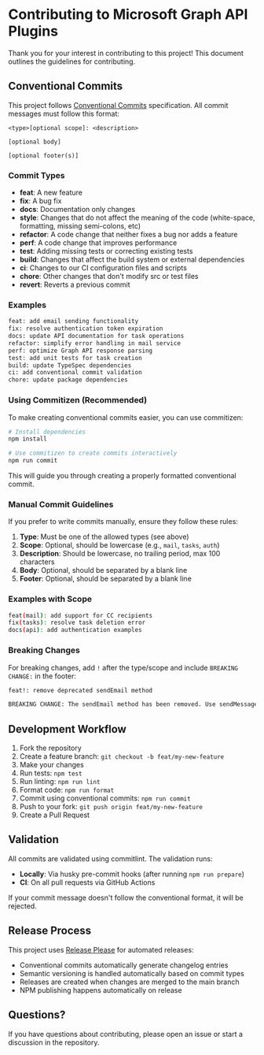 # Contributing to Microsoft Graph API Plugins

Thank you for your interest in contributing to this project! This document outlines the guidelines for contributing.

## Conventional Commits

This project follows [Conventional Commits](https://www.conventionalcommits.org/) specification. All commit messages must follow this format:

```
<type>[optional scope]: <description>

[optional body]

[optional footer(s)]
```

### Commit Types

- **feat**: A new feature
- **fix**: A bug fix
- **docs**: Documentation only changes
- **style**: Changes that do not affect the meaning of the code (white-space, formatting, missing semi-colons, etc)
- **refactor**: A code change that neither fixes a bug nor adds a feature
- **perf**: A code change that improves performance
- **test**: Adding missing tests or correcting existing tests
- **build**: Changes that affect the build system or external dependencies
- **ci**: Changes to our CI configuration files and scripts
- **chore**: Other changes that don't modify src or test files
- **revert**: Reverts a previous commit

### Examples

```bash
feat: add email sending functionality
fix: resolve authentication token expiration
docs: update API documentation for task operations
refactor: simplify error handling in mail service
perf: optimize Graph API response parsing
test: add unit tests for task creation
build: update TypeSpec dependencies
ci: add conventional commit validation
chore: update package dependencies
```

### Using Commitizen (Recommended)

To make creating conventional commits easier, you can use commitizen:

```bash
# Install dependencies
npm install

# Use commitizen to create commits interactively
npm run commit
```

This will guide you through creating a properly formatted conventional commit.

### Manual Commit Guidelines

If you prefer to write commits manually, ensure they follow these rules:

1. **Type**: Must be one of the allowed types (see above)
2. **Scope**: Optional, should be lowercase (e.g., `mail`, `tasks`, `auth`)
3. **Description**: Should be lowercase, no trailing period, max 100 characters
4. **Body**: Optional, should be separated by a blank line
5. **Footer**: Optional, should be separated by a blank line

### Examples with Scope

```bash
feat(mail): add support for CC recipients
fix(tasks): resolve task deletion error
docs(api): add authentication examples
```

### Breaking Changes

For breaking changes, add `!` after the type/scope and include `BREAKING CHANGE:` in the footer:

```bash
feat!: remove deprecated sendEmail method

BREAKING CHANGE: The sendEmail method has been removed. Use sendMessage instead.
```

## Development Workflow

1. Fork the repository
2. Create a feature branch: `git checkout -b feat/my-new-feature`
3. Make your changes
4. Run tests: `npm test`
5. Run linting: `npm run lint`
6. Format code: `npm run format`
7. Commit using conventional commits: `npm run commit`
8. Push to your fork: `git push origin feat/my-new-feature`
9. Create a Pull Request

## Validation

All commits are validated using commitlint. The validation runs:

- **Locally**: Via husky pre-commit hooks (after running `npm run prepare`)
- **CI**: On all pull requests via GitHub Actions

If your commit message doesn't follow the conventional format, it will be rejected.

## Release Process

This project uses [Release Please](https://github.com/googleapis/release-please) for automated releases:

- Conventional commits automatically generate changelog entries
- Semantic versioning is handled automatically based on commit types
- Releases are created when changes are merged to the main branch
- NPM publishing happens automatically on release

## Questions?

If you have questions about contributing, please open an issue or start a discussion in the repository.
